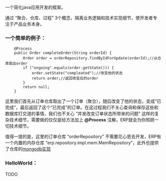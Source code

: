一个简化java应用开发的框架。

通过 “聚合、仓库、过程” 3个概念，隔离业务逻辑和技术实现细节，使开发者专注于产品业务本身。

### 一个简单的例子：

```
	@Process
	public Order completeOrder(String orderId) {
		Order order = orderRepository.findByIdForUpdate(orderId);//从仓库取出order
		if ("ongoing".equals(order.getState())) {
			order.setState("compleated");//改变他的状态
			return order;//返回改变后的order
		}
		return null;
	}
```

这里我们首先从订单仓库取出了一个订单（聚合），随后改变了他的状态，变成“已完成”，最后返回了这个“已完成”的订单。在这过程我们不关心查询和保存这些和数据库打交道的事情，我们也不关心 “并发改变订单状态所带来的问题”
这样的复杂技术细节，需要做的仅仅是给方法加上  **@Process** 注解，ERP就会为你照顾一切技术细节。

值得一提的是，这里的订单仓库 “orderRepository” 不需要花心思去开发，ERP有一个内置的内存仓库
“erp.repository.impl.mem.MemRepository”，此外也提供了仓库的[mongodb实现](https://github.com/framework-erp/ERP-mongodb.git)

### HelloWorld：
TODO



 

